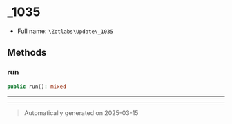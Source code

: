 
# _1035





* Full name: `\Zotlabs\Update\_1035`




## Methods


### run



```php
public run(): mixed
```












***


***
> Automatically generated on 2025-03-15
